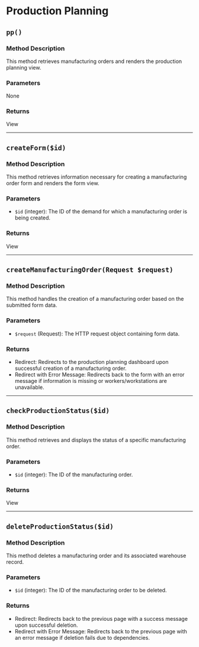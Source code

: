 # Production Planning

## `pp()`

### Method Description
This method retrieves manufacturing orders and renders the production planning view.

### Parameters
None

### Returns
View

---

## `createForm($id)`

### Method Description
This method retrieves information necessary for creating a manufacturing order form and renders the form view.

### Parameters
- `$id` (integer): The ID of the demand for which a manufacturing order is being created.

### Returns
View

---

## `createManufacturingOrder(Request $request)`

### Method Description
This method handles the creation of a manufacturing order based on the submitted form data.

### Parameters
- `$request` (Request): The HTTP request object containing form data.

### Returns
- Redirect: Redirects to the production planning dashboard upon successful creation of a manufacturing order.
- Redirect with Error Message: Redirects back to the form with an error message if information is missing or workers/workstations are unavailable.

---

## `checkProductionStatus($id)`

### Method Description
This method retrieves and displays the status of a specific manufacturing order.

### Parameters
- `$id` (integer): The ID of the manufacturing order.

### Returns
View

---

## `deleteProductionStatus($id)`

### Method Description
This method deletes a manufacturing order and its associated warehouse record.

### Parameters
- `$id` (integer): The ID of the manufacturing order to be deleted.

### Returns
- Redirect: Redirects back to the previous page with a success message upon successful deletion.
- Redirect with Error Message: Redirects back to the previous page with an error message if deletion fails due to dependencies.

